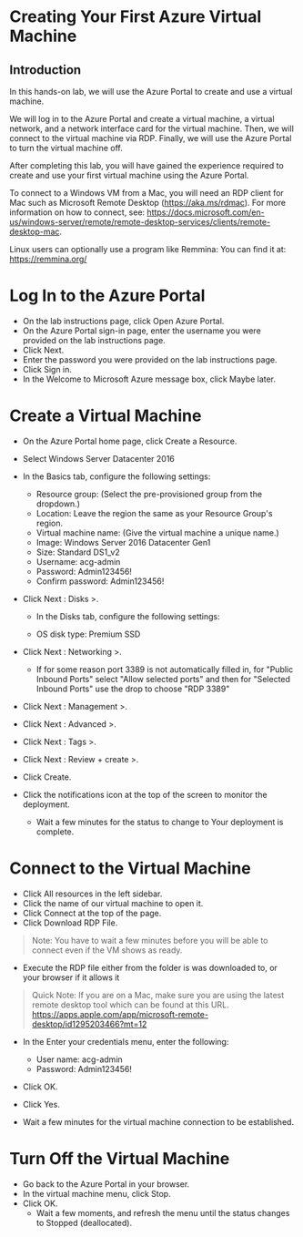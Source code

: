 # Creating Your First Azure Virtual Machine
## Introduction

In this hands-on lab, we will use the Azure Portal to create and use a virtual machine.

We will log in to the Azure Portal and create a virtual machine, a virtual network, and a network interface card for the virtual machine. Then, we will connect to the virtual machine via RDP. Finally, we will use the Azure Portal to turn the virtual machine off.

After completing this lab, you will have gained the experience required to create and use your first virtual machine using the Azure Portal.

To connect to a Windows VM from a Mac, you will need an RDP client for Mac such as Microsoft Remote Desktop (https://aka.ms/rdmac). For more information on how to connect, see: https://docs.microsoft.com/en-us/windows-server/remote/remote-desktop-services/clients/remote-desktop-mac.

Linux users can optionally use a program like Remmina: You can find it at: https://remmina.org/

# Log In to the Azure Portal
- On the lab instructions page, click Open Azure Portal.
- On the Azure Portal sign-in page, enter the username you were provided on the lab instructions page.
- Click Next.
- Enter the password you were provided on the lab instructions page.
- Click Sign in.
- In the Welcome to Microsoft Azure message box, click Maybe later.
# Create a Virtual Machine
- On the Azure Portal home page, click Create a Resource.
- Select Windows Server Datacenter 2016
- In the Basics tab, configure the following settings:
    - Resource group: (Select the pre-provisioned group from the dropdown.)
    - Location: Leave the region the same as your Resource Group's region.
    - Virtual machine name: (Give the virtual machine a unique name.)
    - Image: Windows Server 2016 Datacenter Gen1
    - Size: Standard DS1_v2
    - Username: acg-admin
    - Password: Admin123456!
    - Confirm password: Admin123456!
- Click Next : Disks >.
    - In the Disks tab, configure the following settings:

    - OS disk type: Premium SSD
- Click Next : Networking >.

    - If for some reason port 3389 is not automatically filled in, for "Public Inbound Ports" select "Allow selected ports" and then for "Selected Inbound Ports" use the drop to choose "RDP 3389"
- Click Next : Management >.
- Click Next : Advanced >.
- Click Next : Tags >.
- Click Next : Review + create >.
- Click Create.
- Click the notifications icon at the top of the screen to monitor the deployment.
    - Wait a few minutes for the status to change to Your deployment is complete.

# Connect to the Virtual Machine
- Click All resources in the left sidebar.
- Click the name of our virtual machine to open it.
- Click Connect at the top of the page.
- Click Download RDP File. 
>Note: You have to wait a few minutes before you will be able to connect even if the VM shows as ready.

- Execute the RDP file either from the folder is was downloaded to, or your browser if it allows it 
>Quick Note: If you are on a Mac, make sure you are using the latest remote desktop tool which can be found at this URL. https://apps.apple.com/app/microsoft-remote-desktop/id1295203466?mt=12

- In the Enter your credentials menu, enter the following:
    - User name: acg-admin
    - Password: Admin123456!
- Click OK.
- Click Yes.

- Wait a few minutes for the virtual machine connection to be established.
# Turn Off the Virtual Machine
- Go back to the Azure Portal in your browser.
- In the virtual machine menu, click Stop.
- Click OK.
    - Wait a few moments, and refresh the menu until the status changes to Stopped (deallocated).

